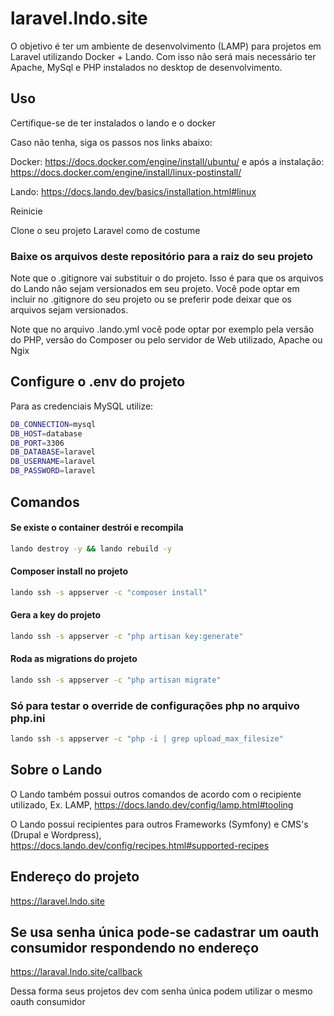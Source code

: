 # laravel.lndo.site

O objetivo é ter um ambiente de desenvolvimento (LAMP) para projetos em Laravel utilizando Docker + Lando. Com isso não será mais necessário ter Apache, MySql e PHP instalados no desktop de desenvolvimento.

## Uso

Certifique-se de ter instalados o lando e o docker

Caso não tenha, siga os passos nos links abaixo:

Docker: https://docs.docker.com/engine/install/ubuntu/ e após a instalação: https://docs.docker.com/engine/install/linux-postinstall/

Lando: https://docs.lando.dev/basics/installation.html#linux

Reinicie

Clone o seu projeto Laravel como de costume

### Baixe os arquivos deste repositório para a raiz do seu projeto

Note que o .gitignore vai substituir o do projeto. Isso é para que os arquivos do Lando não sejam versionados em seu projeto. Você pode optar em incluir no .gitignore do seu projeto ou se preferir pode deixar que os arquivos sejam versionados.

Note que no arquivo .lando.yml você pode optar por exemplo pela versão do PHP, versão do Composer ou pelo servidor de Web utilizado, Apache ou Ngix

## Configure o .env do projeto

Para as credenciais MySQL utilize:

```bash
DB_CONNECTION=mysql
DB_HOST=database
DB_PORT=3306
DB_DATABASE=laravel
DB_USERNAME=laravel
DB_PASSWORD=laravel
```

## Comandos

#### Se existe o container destrói e recompila
```bash
lando destroy -y && lando rebuild -y
```

#### Composer install no projeto
```bash
lando ssh -s appserver -c "composer install"
```

#### Gera a key do projeto
```bash
lando ssh -s appserver -c "php artisan key:generate"
```

#### Roda as migrations do projeto
```bash
lando ssh -s appserver -c "php artisan migrate"
```

### Só para testar o override de configurações php no arquivo php.ini
```bash
lando ssh -s appserver -c "php -i | grep upload_max_filesize"
```
## Sobre o Lando

O Lando também possui outros comandos de acordo com o recipiente utilizado, Ex. LAMP, https://docs.lando.dev/config/lamp.html#tooling

O Lando possui recipientes para outros Frameworks (Symfony) e CMS's (Drupal e Wordpress), https://docs.lando.dev/config/recipes.html#supported-recipes

## Endereço do projeto
https://laravel.lndo.site

## Se usa senha única pode-se cadastrar um oauth consumidor respondendo no endereço 
https://laraval.lndo.site/callback 

Dessa forma seus projetos dev com senha única podem utilizar o mesmo oauth consumidor

